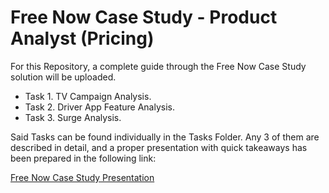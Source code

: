 # Free Now Case Study - Product Analyst (Pricing)

For this Repository, a complete guide through the Free Now Case Study solution will be uploaded. 

<ul>
<li>Task 1. TV Campaign Analysis.</li>
<li>Task 2. Driver App Feature Analysis.</li>
<li>Task 3. Surge Analysis.</li>
</ul>

Said Tasks can be found individually in the Tasks Folder. Any 3 of them are described in detail, and a proper presentation with quick takeaways has been prepared in the following link:

[Free Now Case Study Presentation](https://docs.google.com/presentation/d/1Q0dQgOAjHFmPCGzlnLokeg6T3YIXqzjPcS02YX1YjSU/edit?usp=sharing)
